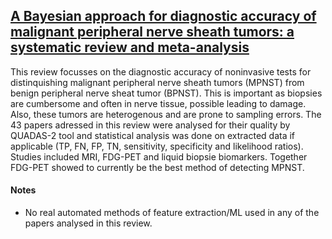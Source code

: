 ## [A Bayesian approach for diagnostic accuracy of malignant peripheral nerve sheath tumors: a systematic review and meta-analysis](https://academic.oup.com/neuro-oncology/article/23/4/557/6039224)

This review focusses on the diagnostic accuracy of noninvasive tests for distinquishing malignant peripheral nerve sheath tumors (MPNST) from benign peripheral nerve sheat tumor (BPNST). This is important as biopsies are cumbersome and often in nerve tissue, possible leading to damage. Also, these tumors are heterogenous and are prone to sampling errors. The 43 papers adressed in this review were analysed for their quality by QUADAS-2 tool and statistical analysis was done on extracted data if applicable (TP, FN, FP, TN, sensitivity, specificity and likelihood ratios). Studies included MRI, FDG-PET and liquid biopsie biomarkers. Together FDG-PET showed to currently be the best method of detecting MPNST.

#### Notes

- No real automated methods of feature extraction/ML used in any of the papers analysed in this review.